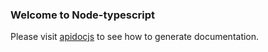 ### Welcome to Node-typescript
Please visit [apidocjs](https://apidocjs.com) to see how to generate documentation.
